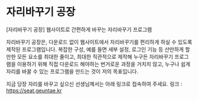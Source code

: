 # 자리바꾸기 공장
[자리바꾸기 공장] 웹사이트로 간편하게 바꾸는 자리바꾸기 프로그램

자리바꾸기 공장은, 다운로드 없이 웹사이트에서 자리바꾸기를 편리하게 하실 수 있도록 제작된 프로그램입니다.
복잡한 구성, 예를 들면 세부 설정, 로그인 기능 등 산만하게 할 만한 모든 요소를 최대한 줄이고, 최대한 직관적으로 제작해
누구든 자리바꾸기 프로그램을 이용하기 위해 직접 다운로드 해야하는 번거로운 과정을 거치치 않고, 누구나 쉽게 자리를 바꿀 수 있는 프로그램을 만드는 것이 저의 목표입니다.

지금 당장 자리를 바꾸고 싶으신 선생님께서는 아래 링크로 접속하여 주세요.
링크 : https://seat.geuntae.kr



